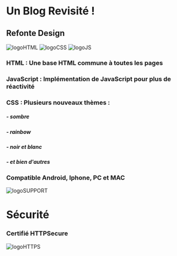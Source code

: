 # Un Blog Revisité !

## Refonte Design

[logoHTML]: https://github.com/darkshark400/BLOG/blob/master/icons/html.png
[logoCSS]: https://github.com/darkshark400/BLOG/blob/master/icons/css.png
[logoJS]: https://github.com/darkshark400/BLOG/blob/master/icons/js.png
[logoSUPPORT]: https://github.com/darkshark400/BLOG/blob/master/icons/support.png
[logoHTTPS]: https://github.com/darkshark400/BLOG/blob/master/icons/https.png

![logoHTML] ![logoCSS] ![logoJS]

### HTML : Une base HTML commune à toutes les pages

### JavaScript : Implémentation de JavaScript pour plus de réactivité

### CSS : Plusieurs nouveaux thèmes :

##### - sombre
##### - rainbow
##### - noir et blanc
##### - et bien d'autres

### Compatible Android, Iphone, PC et MAC

![logoSUPPORT]

# Sécurité

### Certifié HTTPSecure

![logoHTTPS]
